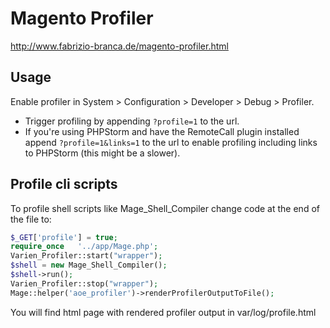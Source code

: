 # Magento Profiler

http://www.fabrizio-branca.de/magento-profiler.html


## Usage

Enable profiler in System > Configuration > Developer > Debug > Profiler.

* Trigger profiling by appending `?profile=1` to the url.
* If you're using PHPStorm and have the RemoteCall plugin installed append `?profile=1&links=1` to the url to enable profiling including links to PHPStorm (this might be a slower).

## Profile cli scripts

To profile shell scripts like Mage_Shell_Compiler change code at the end of the file to:

```php
$_GET['profile'] = true;
require_once   '../app/Mage.php';
Varien_Profiler::start("wrapper");
$shell = new Mage_Shell_Compiler();
$shell->run();
Varien_Profiler::stop("wrapper");
Mage::helper('aoe_profiler')->renderProfilerOutputToFile();
```
You will find html page with rendered profiler output in var/log/profile<date>.html